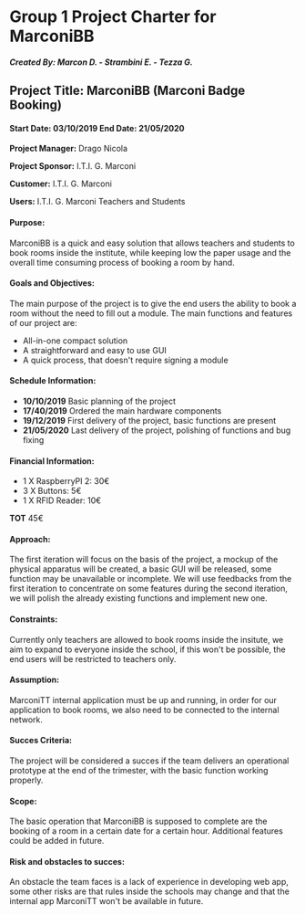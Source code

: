 # Group 1 Project Charter for MarconiBB

##### Created By: Marcon D. - Strambini E. - Tezza G.


## **Project Title:** MarconiBB (Marconi Badge Booking)

#### Start Date: 03/10/2019 End Date: 21/05/2020

**Project Manager:** Drago Nicola

**Project Sponsor:** I.T.I. G. Marconi

**Customer:** I.T.I. G. Marconi

**Users:** I.T.I. G. Marconi Teachers and Students

#### Purpose:
MarconiBB is a quick and easy solution that allows teachers and students to book rooms inside the institute, while keeping low the paper usage and the overall time consuming process of booking a room by hand.

#### Goals and Objectives:
The main purpose of the project is to give the end users the ability to book a room without the need to fill out a module. The main functions and features of our project are:
- All-in-one compact solution
- A straightforward and easy to use GUI
- A quick process, that doesn't require signing a module

#### Schedule Information:
- **10/10/2019** Basic planning of the project
- **17/40/2019** Ordered the main hardware components
- **19/12/2019** First delivery of the project, basic functions are present
- **21/05/2020** Last delivery of the project, polishing of functions and bug fixing

#### Financial Information:
- 1 X RaspberryPI 2: 30€
- 3 X Buttons: 5€
- 1 X RFID Reader: 10€

**TOT** 45€

#### Approach: 
The first iteration will focus on the basis of the project, a mockup of the physical apparatus will be created, a basic GUI will be released, some function may be unavailable or incomplete.
We will use feedbacks from the first iteration to concentrate on some features during the second iteration, we will polish the already existing functions and implement new one.

#### Constraints:
Currently only teachers are allowed to book rooms inside the insitute, we aim to expand to everyone inside the school, if this won't be possible, the end users will be restricted to teachers only.

#### Assumption:
MarconiTT internal application must be up and running, in order for our application to book rooms, we also need to be connected to the internal network.

#### Succes Criteria:
The project will be considered a succes if the team delivers an operational prototype at the end of the trimester, with the basic function working properly.

#### Scope: 
The basic operation that MarconiBB is supposed to complete are the booking of a room in a certain date for a certain hour. Additional features could be added in future.

#### Risk and obstacles to succes:
An obstacle the team faces is a lack of experience in developing web app, some other risks are that rules inside the schools may change and that the internal app MarconiTT won't be available in future.